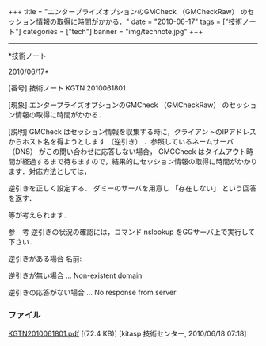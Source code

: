 ﻿+++
title = "エンタープライズオプションのGMCheck （GMCheckRaw） のセッション情報の取得に時間がかかる．"
date = "2010-06-17"
tags = ["技術ノート"]
categories = ["tech"]
banner = "img/technote.jpg"
+++

-----------------------------------------------------------------------------------------------------------------------------

*技術ノート

2010/06/17*


[番号]
技術ノート KGTN 2010061801

[現象]
エンタープライズオプションのGMCheck （GMCheckRaw）
のセッション情報の取得に時間がかかる．

[説明]
GMCheck
はセッション情報を収集する時に，クライアントのIPアドレスからホスト名を得ようとします
（逆引き） ．参照しているネームサーバ （DNS）
がこの問い合わせに応答しない場合， GMCCheck
はタイムアウト時間が経過するまで待ちますので，結果的にセッション情報の取得に時間がかかります．対応方法としては，

逆引きを正しく設定する．
ダミーのサーバを用意し 「存在しない」 という回答を返す．

等が考えられます．

参　考
逆引きの状況の確認には，コマンド nslookup をGGサーバ上で実行して下さい．

逆引きがある場合
名前:

逆引きが無い場合
... Non-existent domain

逆引きの応答がない場合
... No response from server


### ファイル

 
 


[KGTN2010061801.pdf](http://techreport.kitasp.net/attachments/download/205/KGTN2010061801.pdf)
 [(72.4 KB)] [kitasp 技術センター, 2010/06/18
07:18]


 


 

